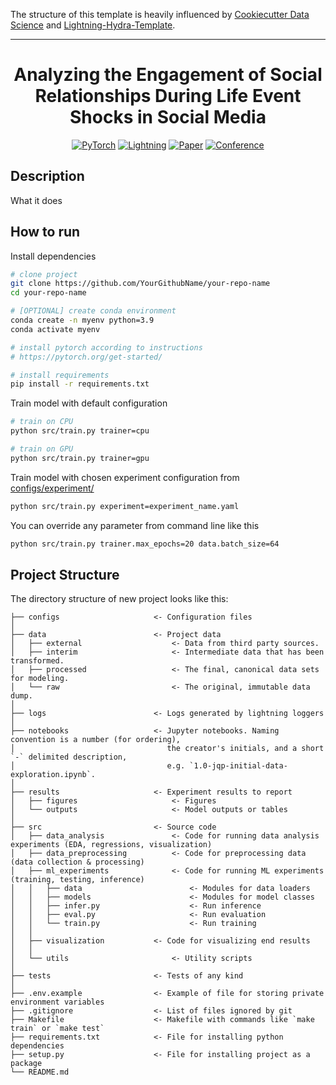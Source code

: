 The structure of this template is heavily influenced by [Cookiecutter Data Science](https://github.com/drivendata/cookiecutter-data-science) and [Lightning-Hydra-Template](https://github.com/ashleve/lightning-hydra-template).
______________________________________________________________________
<div align="center">

# Analyzing the Engagement of Social Relationships During Life Event Shocks in Social Media

<a href="https://pytorch.org/get-started/locally/"><img alt="PyTorch" src="https://img.shields.io/badge/PyTorch-ee4c2c?logo=pytorch&logoColor=white"></a>
<a href="https://pytorchlightning.ai/"><img alt="Lightning" src="https://img.shields.io/badge/-Lightning-792ee5?logo=pytorchlightning&logoColor=white"></a>
[![Paper](http://img.shields.io/badge/paper-arxiv.1001.2234-B31B1B.svg)](https://www.nature.com/articles/nature14539)
[![Conference](http://img.shields.io/badge/AnyConference-year-4b44ce.svg)](https://papers.nips.cc/paper/2020)

</div>

## Description

What it does

## How to run

Install dependencies

```bash
# clone project
git clone https://github.com/YourGithubName/your-repo-name
cd your-repo-name

# [OPTIONAL] create conda environment
conda create -n myenv python=3.9
conda activate myenv

# install pytorch according to instructions
# https://pytorch.org/get-started/

# install requirements
pip install -r requirements.txt
```

Train model with default configuration

```bash
# train on CPU
python src/train.py trainer=cpu

# train on GPU
python src/train.py trainer=gpu
```

Train model with chosen experiment configuration from [configs/experiment/](configs/experiment/)

```bash
python src/train.py experiment=experiment_name.yaml
```

You can override any parameter from command line like this

```bash
python src/train.py trainer.max_epochs=20 data.batch_size=64
```

## Project Structure

The directory structure of new project looks like this:

```                                
├── configs                     <- Configuration files
│
├── data                        <- Project data
│   ├── external                    <- Data from third party sources.
│   ├── interim                     <- Intermediate data that has been transformed.
│   ├── processed                   <- The final, canonical data sets for modeling.
│   └── raw                         <- The original, immutable data dump.
│
├── logs                        <- Logs generated by lightning loggers
│
├── notebooks                   <- Jupyter notebooks. Naming convention is a number (for ordering),
│                                  the creator's initials, and a short `-` delimited description,
│                                  e.g. `1.0-jqp-initial-data-exploration.ipynb`.
│
├── results                     <- Experiment results to report
│   ├── figures                     <- Figures
│   └── outputs                     <- Model outputs or tables
│
├── src                         <- Source code
│   ├── data_analysis               <- Code for running data analysis experiments (EDA, regressions, visualization)
│   ├── data_preprocessing          <- Code for preprocessing data (data collection & processing)
│   ├── ml_experiments              <- Code for running ML experiments (training, testing, inference)
│   │   ├── data                        <- Modules for data loaders
│   │   ├── models                      <- Modules for model classes
│   │   ├── infer.py                    <- Run inference
│   │   ├── eval.py                     <- Run evaluation
│   │   └── train.py                    <- Run training
│   │
│   ├── visualization           <- Code for visualizing end results
│   │
│   └── utils                       <- Utility scripts
│                                
├── tests                       <- Tests of any kind
│
├── .env.example                <- Example of file for storing private environment variables
├── .gitignore                  <- List of files ignored by git
├── Makefile                    <- Makefile with commands like `make train` or `make test`
├── requirements.txt            <- File for installing python dependencies
├── setup.py                    <- File for installing project as a package
└── README.md
```

<br>
